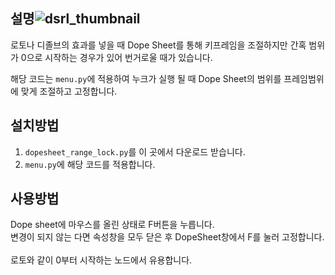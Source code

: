 
## 설명![dsrl_thumbnail](https://github.com/user-attachments/assets/113c81c6-43f9-44ba-bf78-e621646ba0bb)

로토나 디졸브의 효과를 넣을 때 Dope Sheet를 통해 키프레임을 조절하지만 간혹 범위가 0으로 시작하는 경우가 있어 번거로울 때가 있습니다.

해당 코드는 `menu.py`에 적용하여 누크가 실행 될 때 Dope Sheet의 범위를 프레임범위에 맞게 조절하고 고정합니다.

## 설치방법
1. `dopesheet_range_lock.py`를 이 곳에서 다운로드 받습니다.
2. `menu.py`에 해당 코드를 적용합니다.

## 사용방법
Dope sheet에 마우스를 올린 상태로 F버튼을 누릅니다.
<br>
변경이 되지 않는 다면 속성창을 모두 닫은 후 DopeSheet창에서 F를 눌러 고정합니다.
<br>
<br>
로토와 같이 0부터 시작하는 노드에서 유용합니다.
